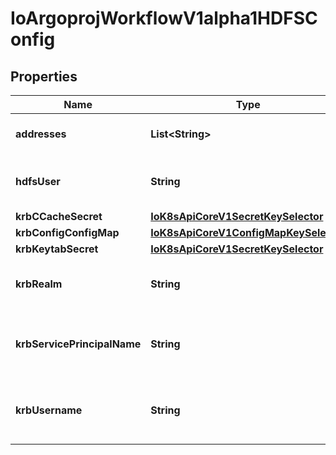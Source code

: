 
# IoArgoprojWorkflowV1alpha1HDFSConfig

## Properties
Name | Type | Description | Notes
------------ | ------------- | ------------- | -------------
**addresses** | **List&lt;String&gt;** | Addresses is accessible addresses of HDFS name nodes | 
**hdfsUser** | **String** | HDFSUser is the user to access HDFS file system. It is ignored if either ccache or keytab is used. |  [optional]
**krbCCacheSecret** | [**IoK8sApiCoreV1SecretKeySelector**](IoK8sApiCoreV1SecretKeySelector.md) |  |  [optional]
**krbConfigConfigMap** | [**IoK8sApiCoreV1ConfigMapKeySelector**](IoK8sApiCoreV1ConfigMapKeySelector.md) |  |  [optional]
**krbKeytabSecret** | [**IoK8sApiCoreV1SecretKeySelector**](IoK8sApiCoreV1SecretKeySelector.md) |  |  [optional]
**krbRealm** | **String** | KrbRealm is the Kerberos realm used with Kerberos keytab It must be set if keytab is used. |  [optional]
**krbServicePrincipalName** | **String** | KrbServicePrincipalName is the principal name of Kerberos service It must be set if either ccache or keytab is used. |  [optional]
**krbUsername** | **String** | KrbUsername is the Kerberos username used with Kerberos keytab It must be set if keytab is used. |  [optional]



